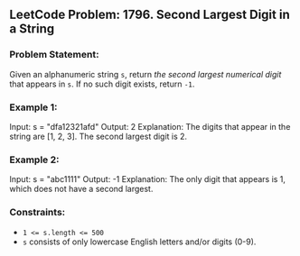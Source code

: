 ## LeetCode Problem: 1796. Second Largest Digit in a String

### Problem Statement:
Given an alphanumeric string `s`, return *the second largest numerical digit* that appears in `s`. If no such digit exists, return `-1`.

### Example 1:
Input: s = "dfa12321afd" Output: 2 Explanation: The digits that appear in the string are [1, 2, 3]. The second largest digit is 2.

### Example 2:

Input: s = "abc1111" Output: -1 Explanation: The only digit that appears is 1, which does not have a second largest.

### Constraints:
- `1 <= s.length <= 500`
- `s` consists of only lowercase English letters and/or digits (0-9).
